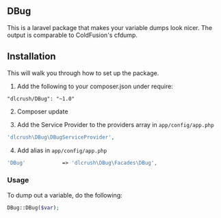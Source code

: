 ## DBug

This is a laravel package that makes your variable dumps look nicer. The output is comparable to ColdFusion's cfdump.

## Installation

This will walk you through how to set up the package.

1) Add the following to your composer.json under require:

`"dlcrush/DBug": "~1.0"`

2) Composer update

3) Add the Service Provider to the providers array in `app/config/app.php`

```php
'dlcrush\DBug\DBugServiceProvider',
```

4) Add alias in `app/config/app.php`

```php
'DBug'			  => 'dlcrush\DBug\Facades\DBug',
```

### Usage

To dump out a variable, do the following:

```php
DBug::DBug($var);
```
